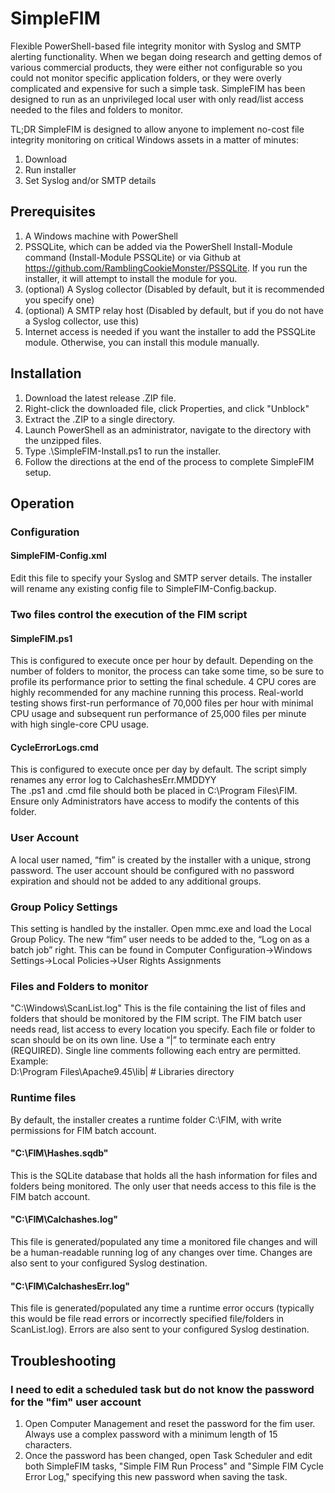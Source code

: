 # SimpleFIM
Flexible PowerShell-based file integrity monitor with Syslog and SMTP alerting functionality.  When we began doing research and getting demos of various commercial products, they were either not configurable so you could not monitor specific application folders, or they were overly complicated and expensive for such a simple task.  SimpleFIM has been designed to run as an unprivileged local user with only read/list access needed to the files and folders to monitor.  
  
TL;DR
SimpleFIM is designed to allow anyone to implement no-cost file integrity monitoring on critical Windows assets in a matter of minutes:
1. Download
2. Run installer
3. Set Syslog and/or SMTP details

## Prerequisites
1. A Windows machine with PowerShell
2. PSSQLite, which can be added via the PowerShell Install-Module command (Install-Module PSSQLite) or via Github at https://github.com/RamblingCookieMonster/PSSQLite.  If you run the installer, it will attempt to install the module for you.
3. (optional) A Syslog collector (Disabled by default, but it is recommended you specify one)
4. (optional) A SMTP relay host (Disabled by default, but if you do not have a Syslog collector, use this)
5. Internet access is needed if you want the installer to add the PSSQLite module.  Otherwise, you can install this module manually.

## Installation
1. Download the latest release .ZIP file.
2. Right-click the downloaded file, click Properties, and click "Unblock"
3. Extract the .ZIP to a single directory.
5. Launch PowerShell as an administrator, navigate to the directory with the unzipped files.
6. Type .\SimpleFIM-Install.ps1 to run the installer.
7. Follow the directions at the end of the process to complete SimpleFIM setup.

## Operation
### Configuration
#### SimpleFIM-Config.xml
Edit this file to specify your Syslog and SMTP server details.  The installer will rename any existing config file to SimpleFIM-Config.backup.
### Two files control the execution of the FIM script
#### SimpleFIM.ps1
This is configured to execute once per hour by default.  Depending on the number of folders to monitor, the process can take some time, so be sure to profile its performance prior to setting the final schedule.  4 CPU cores are highly recommended for any machine running this process.  Real-world testing shows first-run performance of 70,000 files per hour with minimal CPU usage and subsequent run performance of 25,000 files per minute with high single-core CPU usage.  
#### CycleErrorLogs.cmd
This is configured to execute once per day by default.  The script simply renames any error log to CalchashesErr.MMDDYY  
The .ps1 and .cmd file should both be placed in C:\Program Files\FIM.  Ensure only Administrators have access to modify the contents of this folder.  
### User Account
A local user named, “fim” is created by the installer with a unique, strong password.  The user account should be configured with no password expiration and should not be added to any additional groups.  
### Group Policy Settings
This setting is handled by the installer.  Open mmc.exe and load the Local Group Policy.  The new “fim” user needs to be added to the, “Log on as a batch job” right.  This can be found in Computer Configuration->Windows Settings->Local Policies->User Rights Assignments  
### Files and Folders to monitor
"C:\Windows\ScanList.log"
This is the file containing the list of files and folders that should be monitored by the FIM script.  The FIM batch user needs read, list access to every location you specify.  Each file or folder to scan should be on its own line.  Use a “|” to terminate each entry (REQUIRED).  Single line comments following each entry are permitted.  
Example:  
D:\Program Files\Apache9.45\lib| # Libraries directory
### Runtime files
By default, the installer creates a runtime folder C:\FIM, with write permissions for FIM batch account.  
#### "C:\FIM\Hashes.sqdb"
This is the SQLite database that holds all the hash information for files and folders being monitored.  The only user that needs access to this file is the FIM batch account.  
#### "C:\FIM\Calchashes.log"
This file is generated/populated any time a monitored file changes and will be a human-readable running log of any changes over time.  Changes are also sent to your configured Syslog destination.  
#### "C:\FIM\CalchashesErr.log"
This file is generated/populated any time a runtime error occurs (typically this would be file read errors or incorrectly specified file/folders in ScanList.log).  Errors are also sent to your configured Syslog destination.  
## Troubleshooting
### I need to edit a scheduled task but do not know the password for the "fim" user account
1. Open Computer Management and reset the password for the fim user.  Always use a complex password with a minimum length of 15 characters.
2. Once the password has been changed, open Task Scheduler and edit both SimpleFIM tasks, "Simple FIM Run Process" and "Simple FIM Cycle Error Log," specifying this new password when saving the task.
